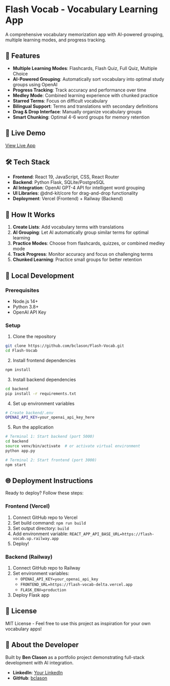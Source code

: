 # Flash Vocab - Vocabulary Learning App

A comprehensive vocabulary memorization app with AI-powered grouping, multiple learning modes, and progress tracking.

## 🌟 Features

- **Multiple Learning Modes**: Flashcards, Flash Quiz, Full Quiz, Multiple Choice
- **AI-Powered Grouping**: Automatically sort vocabulary into optimal study groups using OpenAI
- **Progress Tracking**: Track accuracy and performance over time  
- **Medley Mode**: Combined learning experience with chunked practice
- **Starred Terms**: Focus on difficult vocabulary
- **Bilingual Support**: Terms and translations with secondary definitions
- **Drag & Drop Interface**: Manually organize vocabulary groups
- **Smart Chunking**: Optimal 4-6 word groups for memory retention

## 🚀 Live Demo

[View Live App](https://flash-vocab-delta.vercel.app)

## 🛠️ Tech Stack

- **Frontend**: React 19, JavaScript, CSS, React Router
- **Backend**: Python Flask, SQLite/PostgreSQL
- **AI Integration**: OpenAI GPT-4 API for intelligent word grouping
- **UI Libraries**: @dnd-kit/core for drag-and-drop functionality
- **Deployment**: Vercel (Frontend) + Railway (Backend)

## 📱 How It Works

1. **Create Lists**: Add vocabulary terms with translations
2. **AI Grouping**: Let AI automatically group similar terms for optimal learning
3. **Practice Modes**: Choose from flashcards, quizzes, or combined medley mode  
4. **Track Progress**: Monitor accuracy and focus on challenging terms
5. **Chunked Learning**: Practice small groups for better retention

## 🔧 Local Development

### Prerequisites
- Node.js 14+
- Python 3.8+
- OpenAI API Key

### Setup
1. Clone the repository
```bash
git clone https://github.com/bclason/Flash-Vocab.git
cd Flash-Vocab
```

2. Install frontend dependencies
```bash
npm install
```

3. Install backend dependencies
```bash
cd backend
pip install -r requirements.txt
```

4. Set up environment variables
```bash
# Create backend/.env
OPENAI_API_KEY=your_openai_api_key_here
```

5. Run the application
```bash
# Terminal 1: Start backend (port 5000)
cd backend
source venv/bin/activate  # or activate virtual environment
python app.py

# Terminal 2: Start frontend (port 3000)
npm start
```

## 🌐 Deployment Instructions

Ready to deploy? Follow these steps:

### Frontend (Vercel)
1. Connect GitHub repo to Vercel
2. Set build command: `npm run build`
3. Set output directory: `build`
4. Add environment variable: `REACT_APP_API_BASE_URL=https://flash-vocab.up.railway.app`
5. Deploy!

### Backend (Railway)
1. Connect GitHub repo to Railway
2. Set environment variables:
   - `OPENAI_API_KEY=your_openai_api_key`
   - `FRONTEND_URL=https://flash-vocab-delta.vercel.app`
   - `FLASK_ENV=production`
3. Deploy Flask app

## 📄 License

MIT License - Feel free to use this project as inspiration for your own vocabulary apps!

## 🤝 About the Developer

Built by **Ben Clason** as a portfolio project demonstrating full-stack development with AI integration.

- **LinkedIn**: [Your LinkedIn](https://www.linkedin.com/in/benjamin-clason/)
- **GitHub**: [bclason](https://github.com/bclason) 